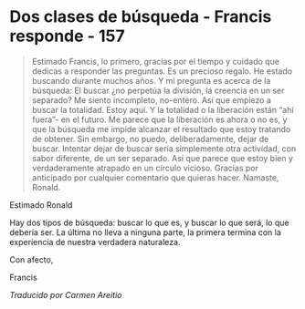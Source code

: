 # Dos clases de búsqueda - Francis responde - 157

>Estimado Francis, lo primero, gracias por el tiempo y cuidado que dedicas a responder las preguntas. Es un precioso regalo. He estado buscando durante muchos años. Y mi pregunta es acerca de la búsqueda: El buscar ¿no perpetúa la división, la creencia en un ser separado? Me siento incompleto, no-entero. Así que empiezo a buscar la totalidad. Estoy aquí. Y la totalidad o la liberación están “ahí fuera”- en el futuro. Me parece que la liberación es ahora o no es, y que la búsqueda me impide alcanzar el resultado que estoy tratando de obtener. Sin embargo, no puedo, deliberadamente, dejar de buscar. Intentar dejar de buscar sería simplemente otra actividad, con sabor diferente, de un ser separado. Así que parece que estoy bien y verdaderamente atrapado en un círculo vicioso. Gracias por anticipado por cualquier comentario que quieras hacer. Namaste, Ronald.

Estimado Ronald

Hay dos tipos de búsqueda: buscar lo que es, y buscar lo que será, lo que debería ser. La última no lleva a ninguna parte, la primera termina con la experiencia de nuestra verdadera naturaleza.

Con afecto,

Francis

_Traducido por Carmen Areitio_

